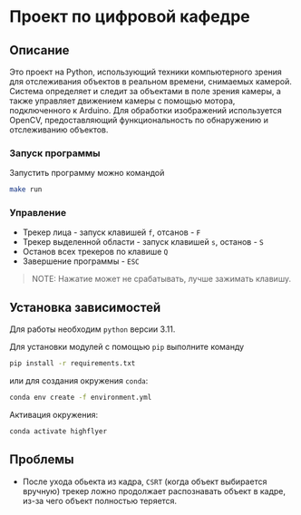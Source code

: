 # Проект по цифровой кафедре

## Описание

Это проект на Python, использующий техники компьютерного зрения для отслеживания объектов в реальном времени, снимаемых камерой. Система определяет и следит за объектами в поле зрения камеры, а также управляет движением камеры с помощью мотора, подключенного к Arduino. Для обработки изображений используется OpenCV, предоставляющий функциональность по обнаружению и отслеживанию объектов.

### Запуск программы

Запустить программу можно командой

```bash
make run
```

### Управление

- Трекер лица - запуск клавишей `f`, отсанов - `F`
- Трекер выделенной области - запуск клавишей `s`, останов - `S`
- Останов всех трекеров по клавише `Q`
- Завершение программы - `ESC`

> NOTE: Нажатие может не срабатывать, лучше зажимать клавишу.

## Установка зависимостей

Для работы необходим `python` версии 3.11.

Для установки модулей с помощью `pip` выполните команду

```bash
pip install -r requirements.txt
```

или для создания окружения `conda`:

```bash
conda env create -f environment.yml
```

Активация окружения:

```bash
conda activate highflyer
```

## Проблемы

- После ухода обьекта из кадра, `CSRT` (когда объект выбирается вручную) трекер ложно продолжает распознавать объект в кадре, из-за чего объект полностью теряется.
